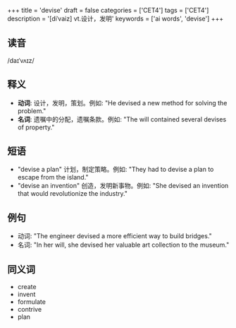 +++
title = 'devise'
draft = false
categories = ['CET4']
tags = ['CET4']
description = '[diˈvaiz] vt.设计，发明'
keywords = ['ai words', 'devise']
+++

## 读音
/daɪˈvʌɪz/

## 释义
- **动词**: 设计，发明，策划。例如: "He devised a new method for solving the problem."
- **名词**: 遗嘱中的分配，遗嘱条款。例如: "The will contained several devises of property."

## 短语
- "devise a plan" 计划，制定策略。例如: "They had to devise a plan to escape from the island."
- "devise an invention" 创造，发明新事物。例如: "She devised an invention that would revolutionize the industry."

## 例句
- 动词: "The engineer devised a more efficient way to build bridges."
- 名词: "In her will, she devised her valuable art collection to the museum."

## 同义词
- create
- invent
- formulate
- contrive
- plan
